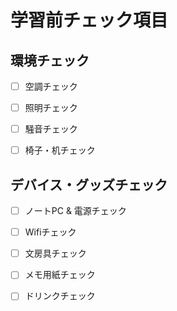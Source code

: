 # 学習前チェック項目

## 環境チェック

- [ ] 空調チェック
- [ ] 照明チェック
- [ ] 騒音チェック
- [ ] 椅子・机チェック


## デバイス・グッズチェック

- [ ] ノートPC & 電源チェック
- [ ] Wifiチェック
- [ ] 文房具チェック
- [ ] メモ用紙チェック
- [ ] ドリンクチェック

